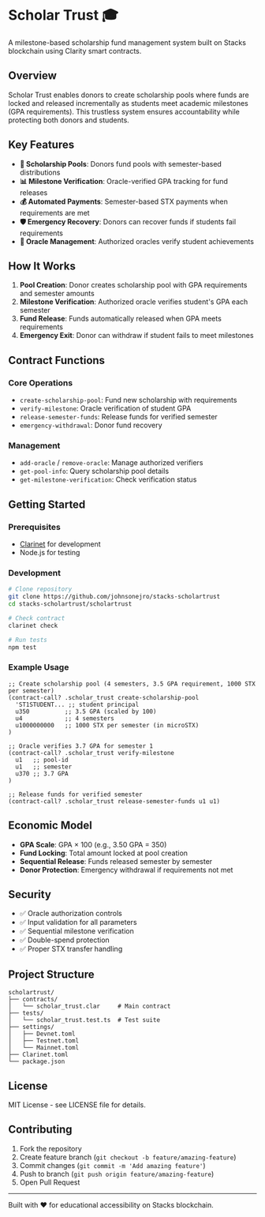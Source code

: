 # Scholar Trust 🎓

A milestone-based scholarship fund management system built on Stacks blockchain using Clarity smart contracts.

## Overview

Scholar Trust enables donors to create scholarship pools where funds are locked and released incrementally as students meet academic milestones (GPA requirements). This trustless system ensures accountability while protecting both donors and students.

## Key Features

- **🏦 Scholarship Pools**: Donors fund pools with semester-based distributions
- **📊 Milestone Verification**: Oracle-verified GPA tracking for fund releases  
- **💰 Automated Payments**: Semester-based STX payments when requirements are met
- **🛡️ Emergency Recovery**: Donors can recover funds if students fail requirements
- **👥 Oracle Management**: Authorized oracles verify student achievements

## How It Works

1. **Pool Creation**: Donor creates scholarship pool with GPA requirements and semester amounts
2. **Milestone Verification**: Authorized oracle verifies student's GPA each semester
3. **Fund Release**: Funds automatically released when GPA meets requirements
4. **Emergency Exit**: Donor can withdraw if student fails to meet milestones

## Contract Functions

### Core Operations
- `create-scholarship-pool`: Fund new scholarship with requirements
- `verify-milestone`: Oracle verification of student GPA
- `release-semester-funds`: Release funds for verified semester
- `emergency-withdrawal`: Donor fund recovery

### Management
- `add-oracle` / `remove-oracle`: Manage authorized verifiers
- `get-pool-info`: Query scholarship pool details
- `get-milestone-verification`: Check verification status

## Getting Started

### Prerequisites
- [Clarinet](https://github.com/hirosystems/clarinet) for development
- Node.js for testing

### Development
```bash
# Clone repository
git clone https://github.com/johnsonejro/stacks-scholartrust
cd stacks-scholartrust/scholartrust

# Check contract
clarinet check

# Run tests
npm test
```

### Example Usage
```clarity
;; Create scholarship pool (4 semesters, 3.5 GPA requirement, 1000 STX per semester)
(contract-call? .scholar_trust create-scholarship-pool 
  'ST1STUDENT... ;; student principal
  u350          ;; 3.5 GPA (scaled by 100)
  u4            ;; 4 semesters
  u1000000000   ;; 1000 STX per semester (in microSTX)
)

;; Oracle verifies 3.7 GPA for semester 1
(contract-call? .scholar_trust verify-milestone 
  u1   ;; pool-id
  u1   ;; semester
  u370 ;; 3.7 GPA
)

;; Release funds for verified semester
(contract-call? .scholar_trust release-semester-funds u1 u1)
```

## Economic Model

- **GPA Scale**: GPA × 100 (e.g., 3.50 GPA = 350)
- **Fund Locking**: Total amount locked at pool creation
- **Sequential Release**: Funds released semester by semester
- **Donor Protection**: Emergency withdrawal if requirements not met

## Security

- ✅ Oracle authorization controls
- ✅ Input validation for all parameters  
- ✅ Sequential milestone verification
- ✅ Double-spend protection
- ✅ Proper STX transfer handling

## Project Structure

```
scholartrust/
├── contracts/
│   └── scholar_trust.clar     # Main contract
├── tests/
│   └── scholar_trust.test.ts  # Test suite
├── settings/
│   ├── Devnet.toml
│   ├── Testnet.toml
│   └── Mainnet.toml
├── Clarinet.toml
└── package.json
```

## License

MIT License - see LICENSE file for details.

## Contributing

1. Fork the repository
2. Create feature branch (`git checkout -b feature/amazing-feature`)
3. Commit changes (`git commit -m 'Add amazing feature'`)
4. Push to branch (`git push origin feature/amazing-feature`)
5. Open Pull Request

---

Built with ❤️ for educational accessibility on Stacks blockchain.

